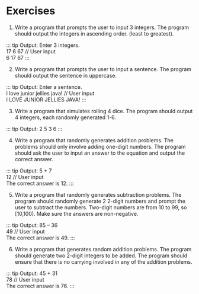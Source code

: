 # Exercises

1. Write a program that prompts the user to input 3 integers. The program should output the integers in ascending order. (least to greatest).  

::: tip Output:
Enter 3 integers.  
17 6 67 // User input  
6 17 67
:::

2. Write a program that prompts the user to input a sentence. The program should output the sentence in uppercase.  

::: tip Output:
Enter a sentence.  
I love junior jellies java! // User input  
I LOVE JUNIOR JELLIES JAVA!
:::

3. Write a program that simulates rolling 4 dice.  The program should output 4 integers, each randomly generated 1-6.  

::: tip Output:
2 5 3 6
:::

4. Write a program that randomly generates addition problems.  The problems should only involve adding one-digit numbers. The program should ask the user to input an answer to the equation and output the correct answer.  

::: tip Output:
5 + 7  
12 // User input  
The correct answer is 12.
:::

5. Write a program that randomly generates subtraction problems.  The program should randomly generate 2 2-digit numbers and prompt the user to subtract the numbers.  Two-digit numbers are from 10 to 99, so [10,100).  Make sure the answers are non-negative.  

::: tip Output:
85 – 36  
49 // User input  
The correct answer is 49.
:::

6. Write a program that generates random addition problems.  The program should generate two 2-digit integers to be added.  The program should ensure that there is no carrying involved in any of the addition problems.  

::: tip Output:
45 + 31  
78 // User input  
The correct answer is 76.
:::